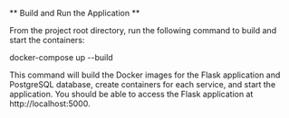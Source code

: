 ** Build and Run the Application  **

From the project root directory, run the following command to build and start the containers:

docker-compose up --build

This command will build the Docker images for the Flask application and PostgreSQL database, 
create containers for each service, and start the application. You should be able to access the 
Flask application at http://localhost:5000.

